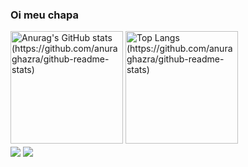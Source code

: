 ### Oi meu chapa

<div>
  <img height=180em src="https://github-readme-stats.vercel.app/api?username=OtavioMello&show_icons=true&theme=onedark&count_private=true" alt="Anurag's GitHub stats (https://github.com/anuraghazra/github-readme-stats)">
  <img height=180em src="https://github-readme-stats.vercel.app/api/top-langs/?username=OtavioMello&theme=onedark" alt="Top Langs (https://github.com/anuraghazra/github-readme-stats)">
</div>

<div style="display: inline_block">
  <img align="center" src="https://img.shields.io/badge/java-%23ED8B00.svg?style=for-the-badge&logo=java&logoColor=white">
  <img align="center" src="https://img.shields.io/badge/spring-%236DB33F.svg?style=for-the-badge&logo=spring&logoColor=white">

</div>

##

